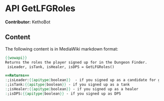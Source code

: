 # API GetLFGRoles

**Contributor:** KethoBot

## Content

The following content is in MediaWiki markdown format:

```mediawiki
{{wowapi}}
Returns the roles the player signed up for in the Dungeon Finder.
 isLeader, isTank, isHealer, isDPS = GetLFGRoles()

==Returns==
:;isLeader:{{apitype|boolean}}  - if you signed up as a candidate for group leader
:;isTank:{{apitype|boolean}} - if you signed up as a tank
:;isHealer:{{apitype|boolean}} - if you signed up as a healer
:;isDPS:{{apitype|boolean}} - if you signed up as DPS
```